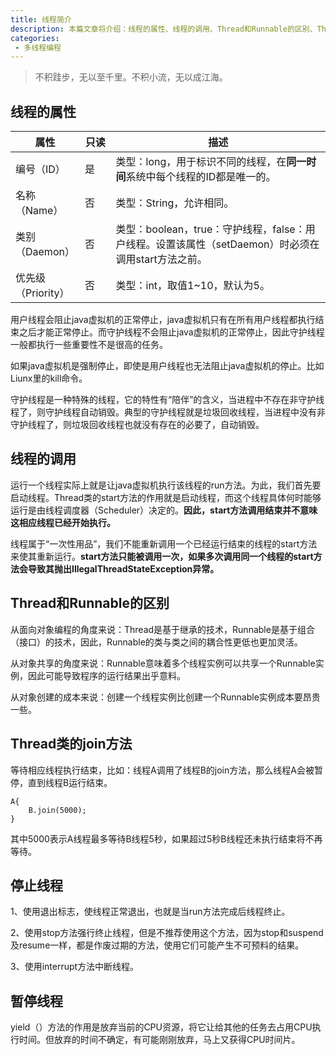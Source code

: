 ```yaml
---
title: 线程简介
description: 本篇文章将介绍：线程的属性、线程的调用、Thread和Runnable的区别、Thread类的join方法、停止线程、暂停线程
categories:
 - 多线程编程
---
```


> 不积跬步，无以至千里。不积小流，无以成江海。

## 线程的属性

<style>
table th:first-of-type {
    width: 20%;
}
table th:nth-of-type(2) {
    width: 10%;
}
table th:nth-of-type(3) {
    width: 70%;
}
</style>

属性 | 只读 | 描述
---|---|---
编号（ID） | 是 | 类型：long，用于标识不同的线程，在**同一时间**系统中每个线程的ID都是唯一的。
名称（Name） | 否 | 类型：String，允许相同。
类别（Daemon） | 否 | 类型：boolean，true：守护线程，false：用户线程。设置该属性（setDaemon）时必须在调用start方法之前。
优先级（Priority） | 否 | 类型：int，取值1~10，默认为5。

用户线程会阻止java虚拟机的正常停止，java虚拟机只有在所有用户线程都执行结束之后才能正常停止。而守护线程不会阻止java虚拟机的正常停止，因此守护线程一般都执行一些重要性不是很高的任务。

如果java虚拟机是强制停止，即使是用户线程也无法阻止java虚拟机的停止。比如Liunx里的kill命令。

守护线程是一种特殊的线程，它的特性有“陪伴”的含义，当进程中不存在非守护线程了，则守护线程自动销毁。典型的守护线程就是垃圾回收线程，当进程中没有非守护线程了，则垃圾回收线程也就没有存在的必要了，自动销毁。

## 线程的调用

运行一个线程实际上就是让java虚拟机执行该线程的run方法。为此，我们首先要启动线程。Thread类的start方法的作用就是启动线程，而这个线程具体何时能够运行是由线程调度器（Scheduler）决定的。**因此，start方法调用结束并不意味这相应线程已经开始执行。**

线程属于“一次性用品”，我们不能重新调用一个已经运行结束的线程的start方法来使其重新运行。**start方法只能被调用一次，如果多次调用同一个线程的start方法会导致其抛出IllegalThreadStateException异常。**

## Thread和Runnable的区别

从面向对象编程的角度来说：Thread是基于继承的技术，Runnable是基于组合（接口）的技术，因此，Runnable的类与类之间的耦合性更低也更加灵活。

从对象共享的角度来说：Runnable意味着多个线程实例可以共享一个Runnable实例，因此可能导致程序的运行结果出乎意料。

从对象创建的成本来说：创建一个线程实例比创建一个Runnable实例成本要昂贵一些。

## Thread类的join方法

等待相应线程执行结束，比如：线程A调用了线程B的join方法，那么线程A会被暂停，直到线程B运行结束。

```
A{
    B.join(5000);
}
```
其中5000表示A线程最多等待B线程5秒，如果超过5秒B线程还未执行结束将不再等待。

## 停止线程
1、使用退出标志，使线程正常退出，也就是当run方法完成后线程终止。

2、使用stop方法强行终止线程，但是不推荐使用这个方法，因为stop和suspend及resume一样，都是作废过期的方法，使用它们可能产生不可预料的结果。

3、使用interrupt方法中断线程。

## 暂停线程
yield（）方法的作用是放弃当前的CPU资源，将它让给其他的任务去占用CPU执行时间。但放弃的时间不确定，有可能刚刚放弃，马上又获得CPU时间片。